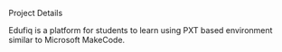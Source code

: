 Project Details

Edufiq is a platform for students to learn using PXT based environment similar to Microsoft MakeCode. 
